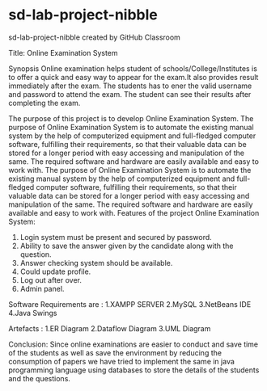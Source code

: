 # sd-lab-project-nibble
sd-lab-project-nibble created by GitHub Classroom

Title: Online Examination System

Synopsis
Online examination helps student of schools/College/Institutes is to offer a quick and easy way to appear for the exam.It also provides result immediately after the exam. The students has to ener the valid username and password to attend the exam. The student can see their results after completing the exam.

The purpose of this project is to develop Online Examination System. The purpose of Online Examination System is to automate the existing manual system by the help of computerized equipment and full-fledged computer software, fulfilling their requirements, so that their valuable data can be stored for a longer period with easy accessing and manipulation of the same. The required software and hardware are easily available and easy to work with.
The purpose of Online Examination System is to automate the existing manual system by the help of computerized equipment and full-fledged computer software, fulfilling their requirements, so that their valuable data can be stored for a longer period with easy accessing and manipulation of the same. The required software and hardware are easily available and easy to work with.
Features of the project Online Examination System:
1.	Login system must be present and secured by password.
2.	Ability to save the answer given by the candidate along with the question.
3.	Answer checking system should be available.
4.	Could update profile.
5.	Log out after over.
6.	Admin panel.

Software Requirements are :
1.XAMPP SERVER
2.MySQL
3.NetBeans IDE
4.Java Swings

Artefacts  :
1.ER Diagram
2.Dataflow Diagram
3.UML Diagram

Conclusion:
Since online examinations are easier to conduct and save time of the students as well as save the environment by reducing the consumption of papers we have tried to implement the same in java programming language using databases to store the details of the students and the questions. 
